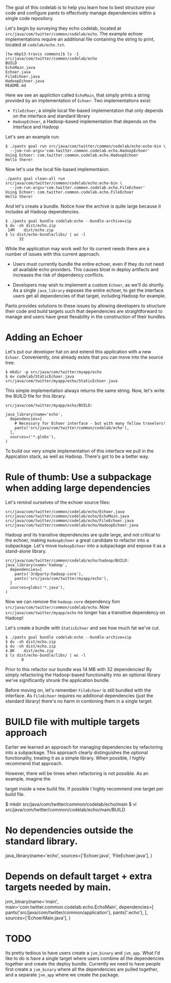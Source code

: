 The goal of this codelab is to help you learn how to best structure your code and configure pants to effectively manage dependencies within a single code repository.

Let's begin by surveying they echo codelab, located at `src/java/com/twitter/common/codelab/echo`. The example echoer implementations require an additional file containing the string to print, located at `codelab/echo.txt`.

    [tw-mbp13-travis commons]$ ls -1 src/java/com/twitter/common/codelab/echo
    BUILD
    EchoMain.java
    Echoer.java
    FileEchoer.java
    HadoopEchoer.java
    README.md

Here we see an appliction called `EchoMain`, that simply prints a string provided by an implementation of `Echoer`. Two implementations exist:

* `FileEchoer`, a simple local file-based implementation that only depends on the interface and standard library
* `HadoopEchoer`, a Hadoop-based implementation that depends on the interface and Hadoop

Let's see an example run:

    $ ./pants goal run src/java/com/twitter/common/codelab/echo:echo-bin \
      --jvm-run-args='com.twitter.common.codelab.echo.HadoopEchoer'
    Using Echoer: com.twitter.common.codelab.echo.HadoopEchoer
    Hello there!

Now let's use the local file-based implementaion.

    ./pants goal clean-all run src/java/com/twitter/common/codelab/echo:echo-bin \
      --jvm-run-args='com.twitter.common.codelab.echo.FileEchoer'
    Using Echoer: com.twitter.common.codelab.echo.FileEchoer
    Hello there!

And let's create a bundle. Notice how the archive is quite large because it includes all Hadoop dependencies.

    $ ./pants goal bundle codelab:echo --bundle-archive=zip
    $ du -sh dist/echo.zip 
     14M	dist/echo.zip
    $ ls dist/echo-bundle/libs/ | wc -l
          32

While the application may work well for its current needs there are a number of issues with this current approach.

* Users must currently bundle the entire echoer, even if they do not need all available echo providers. This causes bloat in deploy artifacts and increases the risk of dependency conflicts.

* Developers may wish to implement a custom `Echoer`, as we'll do shortly. As a single `java_library` exposes the entire echoer, to get the interface users get all dependencies of that target, including Hadoop for example.

Pants provides solutions to these issues by allowing developers to structure their code and build targets such that dependencies are straightforward to manage and users have great flexability in the construction of their bundles.

# Adding an Echoer

Let's put our developer hat on and extend this application with a new `Echoer`. Conveniently, one already exists that you can move into the source tree.

    $ mkdir -p src/java/com/twitter/myapp/echo
    $ mv codelab/StaticEchoer.java src/java/com/twitter/myapp/echo/StaticEchoer.java

This simple implementation always returns the same string. Now, let's write the BUILD file for this library.

    src/java/com/twitter/myapp/echo/BUILD:
    
    java_library(name='echo',
      dependencies=[
        # Necessary for Echoer interface - but with many fellow travelers!
        pants('src/java/com/twitter/common/codelab/echo'),
      ],
      sources=('*.globs'),
    )

To build our very simple implementation of this interface we pull in the Appication stack, as well as Hadoop. There's got to be a better way.

# Rule of thumb: Use a subpackage when adding large dependencies

Let's remind ourselves of the echoer source files:

    src/java/com/twitter/common/codelab/echo/Echoer.java
    src/java/com/twitter/common/codelab/echo/EchoMain.java
    src/java/com/twitter/common/codelab/echo/FileEchoer.java
    src/java/com/twitter/common/codelab/echo/HadoopEchoer.java

Hadoop and its transitive dependencies are quite large, and not critical to the echoer, making `HadoopEchoer` a great candidate to refactor into a subpackage. Let's move `HadoopEchoer` into a subpackage and expose it as a stand-alone library.

    src/java/com/twitter/common/codelab/echo/hadoop/BUILD:
    java_library(name='hadoop',
      dependencies=[
        pants('3rdparty:hadoop-core'),
        pants('src/java/com/twitter/myapp/echo'),
      ]
      sources=globs('*.java'),
    )

Now we can remove the `hadoop-core` dependency fom `src/java/com/twitter/common/codelab/echo`. Now `src/java/com/twitter/myapp/echo` no longer has a transitive dependency on Hadoop!

Let's create a bundle with `StaticEchoer` and see how much fat we've cut.

    $ ./pants goal bundle codelab:echo --bundle-archive=zip
    $ du -sh dist/echo.zip 
    $ du -sh dist/echo.zip 
    4.0K	dist/echo.zip
    $ ls dist/echo-bundle/libs/ | wc -l
           0

Prior to this refactor our bundle was 14 MB with 32 dependencies! By simply refactoring the Hadoop-based functionality into an optional library we've significantly shrunk the application bundle.

Before moving on, let's remember `FileEchoer` is still bundled with the interface. As `FileEchoer` requires no additional dependencies (just the standard library) there's no harm in combining them in a single target.

# BUILD file with multiple targets approach

Earlier we learned an approach for managing dependencies by refactoring into a subpackage. This approach clearly distinguishes the optional functionality, treating it as a simple library. When possible, I highly recommend that approach.

However, there will be times when refactoring is not possible. As an example, imagine the 

target inside a new build file. If possible I highly recommend one target per build file.



  $ mkdir src/java/com/twitter/common/codelab/echo/main
  $ vi src/java/com/twitter/common/codelab/echo/main/BUILD
  
  # No dependencies outside the standard library.
  java_library(name='echo',
    sources=['Echoer.java', 'FileEchoer.java'],
  )

  # Depends on default target + extra targets needed by main.
  jvm_binary(name='main',
    main='com.twitter.common.codelab.echo.EchoMain',
    dependencies=[
      pants('src/java/com/twitter/common/application'),
      pants(':echo'),
    ],
    sources=['EchoerMain.java'],
  )




# TODO

Its pretty tedious to have users create a `jvm_binary` and `jvm_app`. What I'd like to do is have a single target where users combine all the dependencies together and create the deploy bundle. Currently we need to have people first create a `jvm_binary` where all the dependencies are pulled together, and a separate `jvm_app` where we create the package.